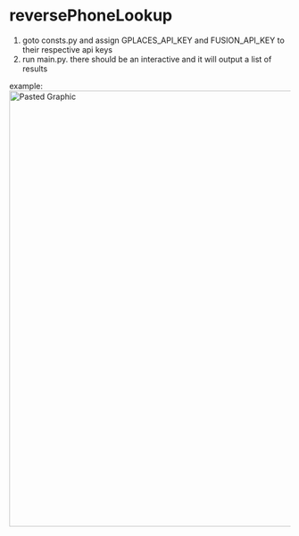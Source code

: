 # reversePhoneLookup

1) goto consts.py and assign GPLACES_API_KEY and FUSION_API_KEY to their respective api keys
2) run main.py. there should be an interactive and it will output a list of results

example:
<img width="782" alt="Pasted Graphic" src="https://github.com/jaixbhatia/reversePhoneLookup/assets/66648216/dd4ad1d2-ec19-45a2-bce7-8102fc127327">
